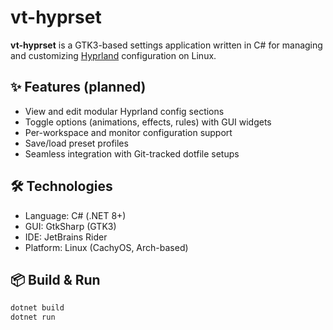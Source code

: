 # vt-hyprset

**vt-hyprset** is a GTK3-based settings application written in C# for managing and customizing [Hyprland](https://github.com/hyprwm/Hyprland) configuration on Linux.

## ✨ Features (planned)

- View and edit modular Hyprland config sections
- Toggle options (animations, effects, rules) with GUI widgets
- Per-workspace and monitor configuration support
- Save/load preset profiles
- Seamless integration with Git-tracked dotfile setups

## 🛠️ Technologies

- Language: C# (.NET 8+)
- GUI: GtkSharp (GTK3)
- IDE: JetBrains Rider
- Platform: Linux (CachyOS, Arch-based)

## 📦 Build & Run

```bash
dotnet build
dotnet run
